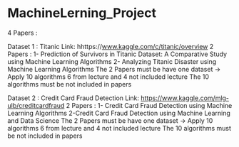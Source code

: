 # MachineLerning_Project

4 Papers :

Dataset 1 : Titanic
Link: hhttps://www.kaggle.com/c/titanic/overview
2 Papers :
1- Prediction of Survivors in Titanic Dataset: A Comparative Study using Machine Learning Algorithms
2- Analyzing Titanic Disaster using Machine Learning Algorithms
The 2 Papers must be have one dataset -> Apply 10 algorithms 6 from lecture and 4 not included lecture 
The 10 algorithms must be not included in papers 


Dataset 2 : Credit Card Fraud Detection
Link: https://www.kaggle.com/mlg-ulb/creditcardfraud
2 Papers :
1- Credit Card Fraud Detection using Machine Learning Algorithms
2-Credit Card Fraud Detection using Machine Learning and Data Science
The 2 Papers must be have one dataset -> Apply 10 algorithms 6 from lecture and 4 not included lecture 
The 10 algorithms must be not included in papers

